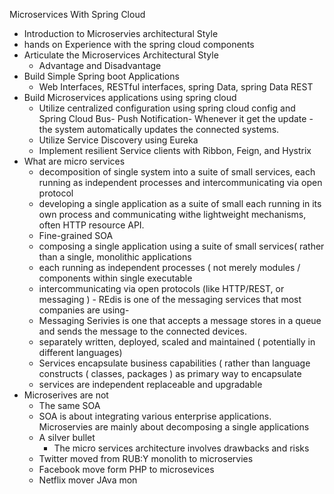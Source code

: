 Microservices With Spring Cloud
- Introduction to Microservies architectural Style
- hands on Experience with the spring cloud components 
- Articulate the Microservices Architectural Style
    - Advantage and Disadvantage
- Build Simple Spring boot Applications
    - Web Interfaces, RESTful interfaces, spring Data, spring Data REST
- Build Microservices applications using spring cloud
    - Utilize centralized configuration using spring cloud config and Spring Cloud Bus- Push Notification- Whenever it get the update - the system automatically updates the connected systems. 
    - Utilize Service Discovery using Eureka 
    - Implement resilient Service clients with Ribbon, Feign, and Hystrix
- What are micro services 
    - decomposition of single system into a suite of small services, each running as independent processes and intercommunicating via open protocol
    - developing a single application as a suite of small each running in its own process and communicating withe lightweight mechanisms, often HTTP resource API. 
    - Fine-grained SOA
    - composing a single application using a suite of small services( rather than a single, monolithic applications
    - each running as independent processes ( not merely modules / components within single executable 
    - intercommunicating via open protocols (like HTTP/REST, or messaging ) - REdis is one of the messaging services that most companies are using- 
    - Messaging Serivies is one that accepts a message stores in a queue and sends the message to the connected devices. 
    - separately written, deployed, scaled and maintained ( potentially in different languages)
    -  Services encapsulate business capabilities ( rather than language constructs ( classes, packages ) as primary way to encapsulate
    - services are independent replaceable and upgradable
- Microserives are not
    - The same SOA
    - SOA is about integrating various enterprise applications. Microservies are mainly about decomposing a single applications 
    - A silver bullet 
        - The micro services architecture involves drawbacks and risks 
    - Twitter moved from RUB:Y monolith to microservies
    - Facebook move form PHP to microsevices
    - Netflix mover JAva mon
